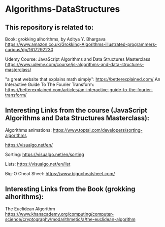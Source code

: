 # Algorithms-DataStructures


## This repository is related to:

Book: grokking alhorithms, by Aditya Y. Bhargava
https://www.amazon.co.uk/Grokking-Algorithms-illustrated-programmers-curious/dp/1617292230

Udemy Course: JavaScript Algorithms and Data Structures Masterclass
https://www.udemy.com/course/js-algorithms-and-data-structures-masterclass/

"a great website that explains math simply": https://betterexplained.com/
An Interactive Guide To The Fourier Transform: https://betterexplained.com/articles/an-interactive-guide-to-the-fourier-transform/

## Interesting Links from the course (JavaScript Algorithms and Data Structures Masterclass):

Algorithms animations:
https://www.toptal.com/developers/sorting-algorithms

https://visualgo.net/en/

Sorting: https://visualgo.net/en/sorting

Lists: https://visualgo.net/en/list

Big-O Cheat Sheet: https://www.bigocheatsheet.com/


## Interesting Links from the Book (grokking alhorithms):
The Euclidean Algorithm https://www.khanacademy.org/computing/computer-science/cryptography/modarithmetic/a/the-euclidean-algorithm
